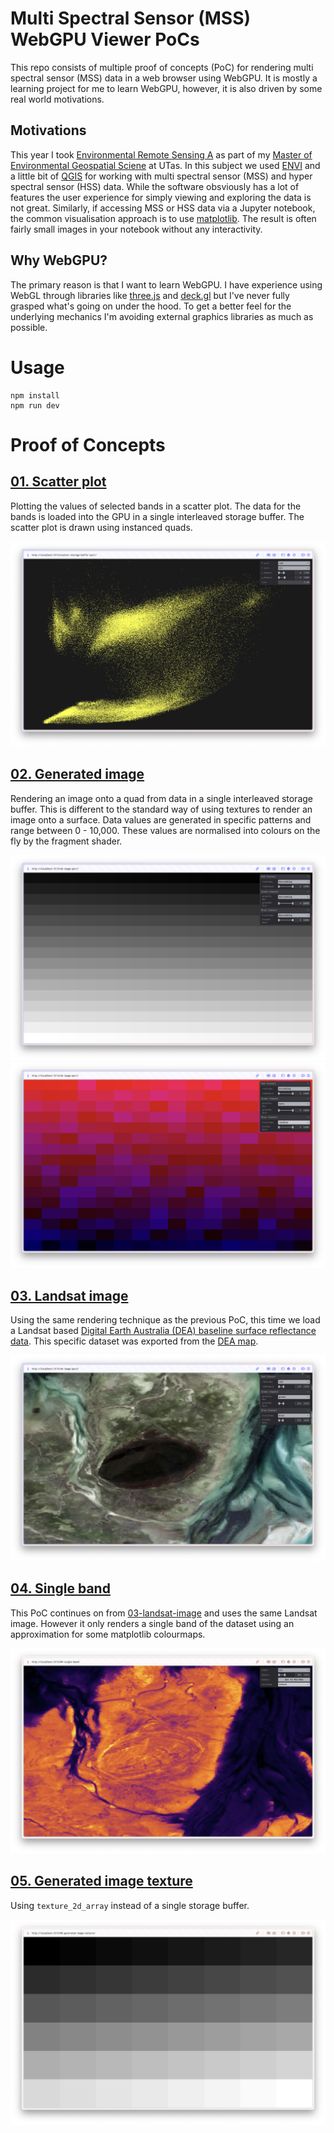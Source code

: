 # Multi Spectral Sensor (MSS) WebGPU Viewer PoCs

This repo consists of multiple proof of concepts (PoC) for rendering multi spectral sensor (MSS) data in a web browser using WebGPU.
It is mostly a learning project for me to learn WebGPU, however, it is also driven by some real world motivations.

## Motivations

This year I took [Environmental Remote Sensing A](https://www.utas.edu.au/courses/cse/units/kgg542-environmental-remote-sensing-a) as part of my [Master of Environmental Geospatial Sciene](https://www.utas.edu.au/study/postgraduate/environmental-geospatial-sciences) at UTas. In this subject we used [ENVI](https://www.nv5geospatialsoftware.com/Products/ENVI) and a little bit of [QGIS](https://www.qgis.org/) for working with multi spectral sensor (MSS) and hyper spectral sensor (HSS) data. While the software obsviously has a lot of features the user experience for simply viewing and exploring the data is not great. Similarly, if accessing MSS or HSS data via a Jupyter notebook, the common visualisation approach is to use [matplotlib](https://matplotlib.org/). The result is often fairly small images in your notebook without any interactivity.

## Why WebGPU?

The primary reason is that I want to learn WebGPU. I have experience using WebGL through libraries like [three.js](https://threejs.org/) and [deck.gl](https://deck.gl/) but I've never fully grasped what's going on under the hood. To get a better feel for the underlying mechanics I'm avoiding external graphics libraries as much as possible.

# Usage

```
npm install
npm run dev
```

# Proof of Concepts

## [01. Scatter plot](01-scatter-plot/)

Plotting the values of selected bands in a scatter plot. The data for the bands is loaded into the GPU in a single interleaved storage buffer. The scatter plot is drawn using instanced quads.

![poc1 screenshot](01-scatter-plot/screenshots/s1.png)

## [02. Generated image](02-generated-image/)

Rendering an image onto a quad from data in a single interleaved storage buffer. This is different to the standard way of using textures to render an image onto a surface. Data values are generated in specific patterns and range between 0 - 10,000. These values are normalised into colours on the fly by the fragment shader.

![poc2 screenshot 1](02-generated-image/screenshots/s1.png)
![poc2 screenshot 2](02-generated-image/screenshots/s2.png)

## [03. Landsat image](03-landsat-image/)

Using the same rendering technique as the previous PoC, this time we load a Landsat based [Digital Earth Australia (DEA) baseline surface reflectance data](https://www.ga.gov.au/scientific-topics/dea/dea-data-and-products/dea-surface-reflectance). This specific dataset was exported from the [DEA map](https://maps.dea.ga.gov.au/#share=s-02TACjEp7EBe0FBXTOYPXvGts7f).

![poc3 screenshot](03-landsat-image/screenshots/mine.png)

## [04. Single band](04-single-band/)

This PoC continues on from [03-landsat-image](03-landsat-image) and uses the same Landsat image. However it only renders a single band of the dataset using an approximation for some matplotlib colourmaps.

![poc4 screenshot](04-single-band/screenshots/s1.png)

## [05. Generated image texture](05-generated-image-texture/)

Using `texture_2d_array` instead of a single storage buffer.

![poc5 screenshot](05-generated-image-texture/screenshots/s1.png)
